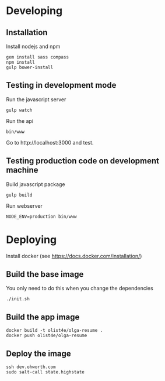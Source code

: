 # Developing

## Installation
Install nodejs and npm

```
gem install sass compass
npm install
gulp bower-install
```

## Testing in development mode

Run the javascript server
```
gulp watch
```

Run the api
```
bin/www
```

Go to http://localhost:3000 and test.

## Testing production code on development machine
Build javascript package
```
gulp build
```

Run webserver
```
NODE_ENV=production bin/www
```

# Deploying
Install docker (see https://docs.docker.com/installation/)

## Build the base image
You only need to do this when you change the dependencies

```
./init.sh
```

## Build the app image

```
docker build -t olist4e/olga-resume .
docker push olist4e/olga-resume
```

## Deploy the image

```
ssh dev.ohworth.com
sudo salt-call state.highstate
```


